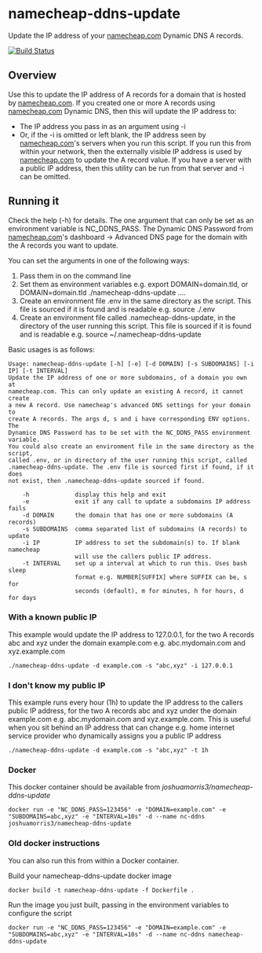 # namecheap-ddns-update
Update the IP address of your [namecheap.com](namecheap.com) Dynamic DNS A records.

[![Build Status](https://travis-ci.org/joshuamorris3/namecheap-ddns-update.svg?branch=master)](https://travis-ci.org/joshuamorris3/namecheap-ddns-update)

## Overview
Use this to update the IP address of A records for a domain that is hosted by [namecheap.com](namecheap.com). If you created one or more A records using [namecheap.com](namecheap.com) Dynamic DNS, then this will update the IP address to:
* The IP address you pass in as an argument using -i
* Or, if the -i is omitted or left blank, the IP address seen by [namecheap.com](namecheap.com)'s servers when you run this script. If you run this from within your network, then the externally visible IP address is used by [namecheap.com](namecheap.com) to update the A record value. If you have a server with a public IP address, then this utility can be run from that server and -i can be omitted.

## Running it

Check the help (-h) for details. The one argument that can only be set as an environment variable is NC_DDNS_PASS. The Dynamic DNS Password from [namecheap.com](namecheap.com)'s dashboard -> Advanced DNS page for the domain with the A records you want to update.

You can set the arguments in one of the following ways:

1. Pass them in on the command line
2. Set them as environment variables e.g. export DOMAIN=domain.tld, or DOMAIN=domain.tld ./namecheap-ddns-update ....
3. Create an environment file .env in the same directory as the script. This file is sourced if it is found and is readable e.g. source ./.env
4. Create an environment file called .namecheap-ddns-update, in the directory of the user running this script. This file is sourced if it is found and is readable e.g. source ~/.namecheap-ddns-update

Basic usages is as follows:
```
Usage: namecheap-ddns-update [-h] [-e] [-d DOMAIN] [-s SUBDOMAINS] [-i IP] [-t INTERVAL]
Update the IP address of one or more subdomains, of a domain you own at
namecheap.com. This can only update an existing A record, it cannot create
a new A record. Use namecheap's advanced DNS settings for your domain to
create A records. The args d, s and i have corresponding ENV options. The
Dynamice DNS Password has to be set with the NC_DDNS_PASS environment variable.
You could also create an environment file in the same directory as the script,
called .env, or in directory of the user running this script, called
.namecheap-ddns-update. The .env file is sourced first if found, if it does
not exist, then .namecheap-ddns-update sourced if found.

    -h             display this help and exit
    -e             exit if any call to update a subdomains IP address fails
    -d DOMAIN      the domain that has one or more subdomains (A records)
    -s SUBDOMAINS  comma separated list of subdomains (A records) to update
    -i IP          IP address to set the subdomain(s) to. If blank namecheap
                   will use the callers public IP address.
    -t INTERVAL    set up a interval at which to run this. Uses bash sleep
                   format e.g. NUMBER[SUFFIX] where SUFFIX can be, s for
                   seconds (default), m for minutes, h for hours, d for days
```

### With a known public IP
This example would update the IP address to 127.0.0.1, for the two A records abc and xyz under the domain example.com e.g. abc.mydomain.com and xyz.example.com
```
./namecheap-ddns-update -d example.com -s "abc,xyz" -i 127.0.0.1
```
### I don't know my public IP
This example runs every hour (1h) to update the IP address to the callers public IP address, for the two A records abc and xyz under the domain example.com e.g. abc.mydomain.com and xyz.example.com. This is useful when you sit behind an IP address that can change e.g. home internet service provider who dynamically assigns you a public IP address
```
./namecheap-ddns-update -d example.com -s "abc,xyz" -t 1h
```

### Docker

This docker container should be available from _joshuamorris3/namecheap-ddns-update_

```
docker run -e "NC_DDNS_PASS=123456" -e "DOMAIN=example.com" -e "SUBDOMAINS=abc,xyz" -e "INTERVAL=10s" -d --name nc-ddns joshuamorris3/namecheap-ddns-update
```

### Old docker instructions

You can also run this from within a Docker container.

Build your namecheap-ddns-update docker image
```
docker build -t namecheap-ddns-update -f Dockerfile .
```

Run the image you just built, passing in the environment variables to configure the script
```
docker run -e "NC_DDNS_PASS=123456" -e "DOMAIN=example.com" -e "SUBDOMAINS=abc,xyz" -e "INTERVAL=10s" -d --name nc-ddns namecheap-ddns-update
```
